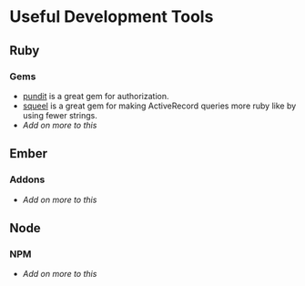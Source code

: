 # Useful Development Tools

## Ruby

### Gems
- [pundit](https://github.com/elabs/pundit) is a great gem for authorization.
- [squeel](https://github.com/activerecord-hackery/squeel) is a great gem for making ActiveRecord queries more ruby like by using fewer strings.
- *Add on more to this*

## Ember

### Addons
- *Add on more to this*

## Node

### NPM
- *Add on more to this*
